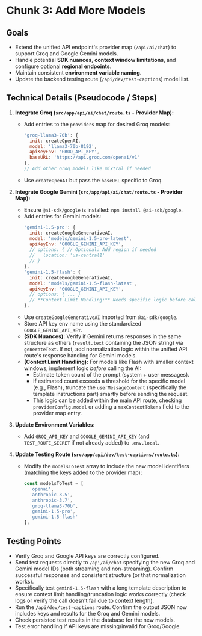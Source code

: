 # Chunk 3: Add More Models

## Goals

*   Extend the unified API endpoint's provider map (`/api/ai/chat`) to support Groq and Google Gemini models.
*   Handle potential **SDK nuances**, **context window limitations**, and configure optional **regional endpoints**.
*   Maintain consistent **environment variable naming**.
*   Update the backend testing route (`/api/dev/test-captions`) model list.

## Technical Details (Pseudocode / Steps)

1.  **Integrate Groq (`src/app/api/ai/chat/route.ts` - Provider Map):**
    *   Add entries to the `providers` map for desired Groq models:
        ```javascript
        'groq-llama3-70b': {
          init: createOpenAI,
          model: 'llama3-70b-8192',
          apiKeyEnv: 'GROQ_API_KEY',
          baseURL: 'https://api.groq.com/openai/v1'
        },
        // Add other Groq models like mixtral if needed
        ```
    *   Use `createOpenAI` but pass the `baseURL` specific to Groq.

2.  **Integrate Google Gemini (`src/app/api/ai/chat/route.ts` - Provider Map):**
    *   Ensure `@ai-sdk/google` is installed: `npm install @ai-sdk/google`.
    *   Add entries for Gemini models:
        ```javascript
        'gemini-1.5-pro': {
          init: createGoogleGenerativeAI,
          model: 'models/gemini-1.5-pro-latest',
          apiKeyEnv: 'GOOGLE_GEMINI_API_KEY',
          // options: { // Optional: Add region if needed
          //   location: 'us-central1' 
          // }
        },
        'gemini-1.5-flash': {
          init: createGoogleGenerativeAI,
          model: 'models/gemini-1.5-flash-latest',
          apiKeyEnv: 'GOOGLE_GEMINI_API_KEY',
          // options: { ... }
          // **Context Limit Handling:** Needs specific logic before calling
        },
        ```
    *   Use `createGoogleGenerativeAI` imported from `@ai-sdk/google`.
    *   Store API key env name using the standardized `GOOGLE_GEMINI_API_KEY`.
    *   **(SDK Nuances):** Verify if Gemini returns responses in the same structure as others (`result.text` containing the JSON string) via `generateText`. If not, add normalization logic within the unified API route's response handling for Gemini models.
    *   **(Context Limit Handling):** For models like Flash with smaller context windows, implement logic *before* calling the AI:
        *   Estimate token count of the prompt (system + user messages).
        *   If estimated count exceeds a threshold for the specific model (e.g., Flash), truncate the `userMessageContent` (specifically the template instructions part) smartly before sending the request.
        *   This logic can be added within the main API route, checking `providerConfig.model` or adding a `maxContextTokens` field to the provider map entry.

3.  **Update Environment Variables:**
    *   Add `GROQ_API_KEY` and `GOOGLE_GEMINI_API_KEY` (and `TEST_ROUTE_SECRET` if not already added) to `.env.local`.

4.  **Update Testing Route (`src/app/api/dev/test-captions/route.ts`):**
    *   Modify the `modelsToTest` array to include the new model identifiers (matching the keys added to the provider map):
        ```javascript
        const modelsToTest = [
          'openai',
          'anthropic-3.5',
          'anthropic-3.7',
          'groq-llama3-70b',
          'gemini-1.5-pro',
          'gemini-1.5-flash'
        ];
        ```

## Testing Points

*   Verify Groq and Google API keys are correctly configured.
*   Send test requests directly to `/api/ai/chat` specifying the new Groq and Gemini model IDs (both streaming and non-streaming). Confirm successful responses and consistent structure (or that normalization works).
*   Specifically test `gemini-1.5-flash` with a long template description to ensure context limit handling/truncation logic works correctly (check logs or verify the call doesn't fail due to context length).
*   Run the `/api/dev/test-captions` route. Confirm the output JSON now includes keys and results for the Groq and Gemini models.
*   Check persisted test results in the database for the new models.
*   Test error handling if API keys are missing/invalid for Groq/Google. 